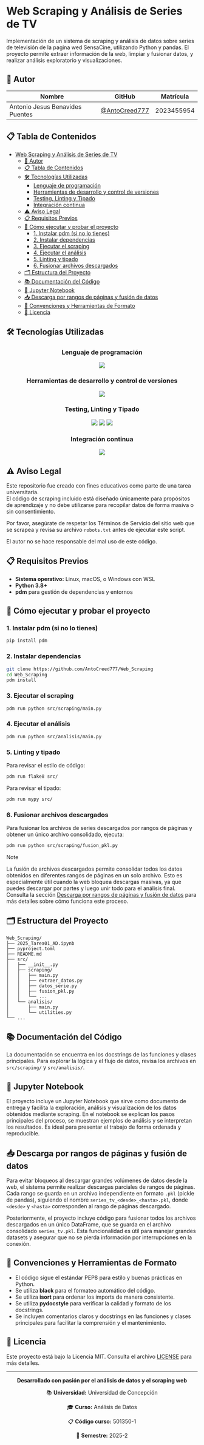 # Web Scraping y Análisis de Series de TV

Implementación de un sistema de scraping y análisis de datos sobre series de televisión de la pagina wed SensaCine, utilizando Python y pandas. El proyecto permite extraer información de la web, limpiar y fusionar datos, y realizar análisis exploratorio y visualizaciones.

## 👤 Autor

| Nombre | GitHub | Matrícula |
|--------|--------|-----------|
| Antonio Jesus Benavides Puentes | [@AntoCreed777](https://github.com/AntoCreed777) | 2023455954 |

## 📋 Tabla de Contenidos
- [Web Scraping y Análisis de Series de TV](#web-scraping-y-análisis-de-series-de-tv)
  - [👤 Autor](#-autor)
  - [📋 Tabla de Contenidos](#-tabla-de-contenidos)
  - [🛠️ Tecnologías Utilizadas](#️-tecnologías-utilizadas)
    - [Lenguaje de programación](#lenguaje-de-programación)
    - [Herramientas de desarrollo y control de versiones](#herramientas-de-desarrollo-y-control-de-versiones)
    - [Testing, Linting y Tipado](#testing-linting-y-tipado)
    - [Integración continua](#integración-continua)
  - [⚠️ Aviso Legal](#️-aviso-legal)
  - [📋 Requisitos Previos](#-requisitos-previos)
  - [🚀 Cómo ejecutar y probar el proyecto](#-cómo-ejecutar-y-probar-el-proyecto)
    - [1. Instalar pdm (si no lo tienes)](#1-instalar-pdm-si-no-lo-tienes)
    - [2. Instalar dependencias](#2-instalar-dependencias)
    - [3. Ejecutar el scraping](#3-ejecutar-el-scraping)
    - [4. Ejecutar el análisis](#4-ejecutar-el-análisis)
    - [5. Linting y tipado](#5-linting-y-tipado)
    - [6. Fusionar archivos descargados](#6-fusionar-archivos-descargados)
  - [🗂️ Estructura del Proyecto](#️-estructura-del-proyecto)
  - [📚 Documentación del Código](#-documentación-del-código)
  - [📓 Jupyter Notebook](#-jupyter-notebook)
  - [📥 Descarga por rangos de páginas y fusión de datos](#-descarga-por-rangos-de-páginas-y-fusión-de-datos)
  - [📝 Convenciones y Herramientas de Formato](#-convenciones-y-herramientas-de-formato)
  - [📄 Licencia](#-licencia)

## 🛠️ Tecnologías Utilizadas

<div align="center">

### Lenguaje de programación
<img src="https://skillicons.dev/icons?i=python&perline=8" />

### Herramientas de desarrollo y control de versiones
<img src="https://skillicons.dev/icons?i=git,github,vscode&perline=5" />

### Testing, Linting y Tipado
<img src="https://img.shields.io/badge/pytest-0A9EDC?style=for-the-badge&logo=pytest&logoColor=white" />
<img src="https://img.shields.io/badge/flake8-4B8BBE?style=for-the-badge&logo=python&logoColor=white" />
<img src="https://img.shields.io/badge/mypy-2A6DB2?style=for-the-badge&logo=python&logoColor=white" />

### Integración continua
<img src="https://skillicons.dev/icons?i=githubactions&perline=8" />

</div>

## ⚠️ Aviso Legal

Este repositorio fue creado con fines educativos como parte de una tarea universitaria.  
El código de scraping incluido está diseñado únicamente para propósitos de aprendizaje y no debe utilizarse para recopilar datos de forma masiva o sin consentimiento.

Por favor, asegúrate de respetar los Términos de Servicio del sitio web que se scrapea y revisa su archivo `robots.txt` antes de ejecutar este script.

El autor no se hace responsable del mal uso de este código.

## 📋 Requisitos Previos

- **Sistema operativo:** Linux, macOS, o Windows con WSL
- **Python 3.8+**
- **pdm** para gestión de dependencias y entornos

## 🚀 Cómo ejecutar y probar el proyecto

### 1. Instalar pdm (si no lo tienes)

```bash
pip install pdm
```

### 2. Instalar dependencias

```bash
git clone https://github.com/AntoCreed777/Web_Scraping
cd Web_Scraping
pdm install
```

### 3. Ejecutar el scraping

```bash
pdm run python src/scraping/main.py
```

### 4. Ejecutar el análisis

```bash
pdm run python src/analisis/main.py
```

### 5. Linting y tipado

Para revisar el estilo de código:

```bash
pdm run flake8 src/
```

Para revisar el tipado:

```bash
pdm run mypy src/
```

### 6. Fusionar archivos descargados

Para fusionar los archivos de series descargados por rangos de páginas y obtener un único archivo consolidado, ejecuta:

```bash
pdm run python src/scraping/fusion_pkl.py
```

> [!NOTE]
> La fusión de archivos descargados permite consolidar todos los datos obtenidos en diferentes rangos de páginas en un solo archivo. Esto es especialmente útil cuando la web bloquea descargas masivas, ya que puedes descargar por partes y luego unir todo para el análisis final. Consulta la sección [Descarga por rangos de páginas y fusión de datos](#-descarga-por-rangos-de-páginas-y-fusión-de-datos) para más detalles sobre cómo funciona este proceso.

## 🗂️ Estructura del Proyecto

```
Web_Scraping/
├── 2025_Tarea01_AD.ipynb
├── pyproject.toml
├── README.md
├── src/
│   ├── __init__.py
│   ├── scraping/
│   │   ├── main.py
│   │   ├── extraer_datos.py
│   │   ├── datos_serie.py
│   │   ├── fusion_pkl.py
│   │   └── ...
│   └── analisis/
│       ├── main.py
│       └── utilities.py
└── ...
```

## 📚 Documentación del Código

La documentación se encuentra en los docstrings de las funciones y clases principales. Para explorar la lógica y el flujo de datos, revisa los archivos en `src/scraping/` y `src/analisis/`.

## 📓 Jupyter Notebook

El proyecto incluye un Jupyter Notebook que sirve como documento de entrega y facilita la exploración, análisis y visualización de los datos obtenidos mediante scraping. En el notebook se explican los pasos principales del proceso, se muestran ejemplos de análisis y se interpretan los resultados. Es ideal para presentar el trabajo de forma ordenada y reproducible.

## 📥 Descarga por rangos de páginas y fusión de datos

Para evitar bloqueos al descargar grandes volúmenes de datos desde la web, el sistema permite realizar descargas parciales de rangos de páginas. Cada rango se guarda en un archivo independiente en formato `.pkl` (pickle de pandas), siguiendo el nombre `series_tv_<desde>_<hasta>.pkl`, donde `<desde>` y `<hasta>` corresponden al rango de páginas descargado.

Posteriormente, el proyecto incluye código para fusionar todos los archivos descargados en un único DataFrame, que se guarda en el archivo consolidado `series_tv.pkl`. Esta funcionalidad es útil para manejar grandes datasets y asegurar que no se pierda información por interrupciones en la conexión.

## 📝 Convenciones y Herramientas de Formato

- El código sigue el estándar PEP8 para estilo y buenas prácticas en Python.
- Se utiliza **black** para el formateo automático del código.
- Se utiliza **isort** para ordenar los imports de manera consistente.
- Se utiliza **pydocstyle** para verificar la calidad y formato de los docstrings.
- Se incluyen comentarios claros y docstrings en las funciones y clases principales para facilitar la comprensión y el mantenimiento.

## 📄 Licencia

Este proyecto está bajo la Licencia MIT. Consulta el archivo [LICENSE](LICENSE) para más detalles.

---

<div align="center">

**Desarrollado con pasión por el análisis de datos y el scraping web**

📚 **Universidad:** Universidad de Concepción

🎓 **Curso:** Análisis de Datos

📋 **Código curso:** 501350-1

📅 **Semestre:** 2025-2

</div>
